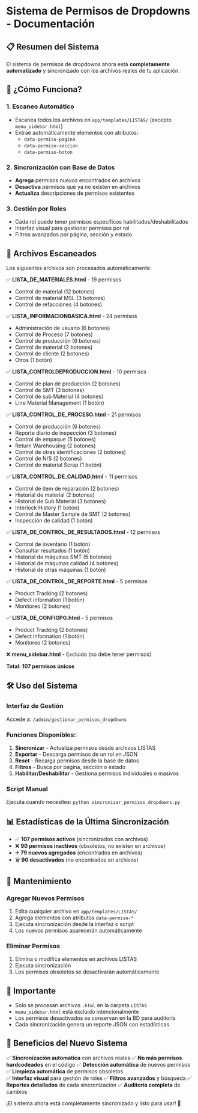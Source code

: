 # Sistema de Permisos de Dropdowns - Documentación

## 📋 Resumen del Sistema

El sistema de permisos de dropdowns ahora está **completamente automatizado** y sincronizado con los archivos reales de tu aplicación.

## 🔄 ¿Cómo Funciona?

### 1. **Escaneo Automático**
- Escanea todos los archivos en `app/templates/LISTAS/` (excepto `menu_sidebar.html`)
- Extrae automáticamente elementos con atributos:
  - `data-permiso-pagina`
  - `data-permiso-seccion` 
  - `data-permiso-boton`

### 2. **Sincronización con Base de Datos**
- **Agrega** permisos nuevos encontrados en archivos
- **Desactiva** permisos que ya no existen en archivos
- **Actualiza** descripciones de permisos existentes

### 3. **Gestión por Roles**
- Cada rol puede tener permisos específicos habilitados/deshabilitados
- Interfaz visual para gestionar permisos por rol
- Filtros avanzados por página, sección y estado

## 🚀 Archivos Escaneados

Los siguientes archivos son procesados automáticamente:

✅ **LISTA_DE_MATERIALES.html** - 19 permisos
- Control de material (12 botones)
- Control de material MSL (3 botones)  
- Control de refacciones (4 botones)

✅ **LISTA_INFORMACIONBASICA.html** - 24 permisos
- Administración de usuario (6 botones)
- Control de Proceso (7 botones)
- Control de producción (6 botones)
- Control de material (2 botones)
- Control de cliente (2 botones)
- Otros (1 botón)

✅ **LISTA_CONTROLDEPRODUCCION.html** - 10 permisos
- Control de plan de producción (2 botones)
- Control de SMT (3 botones)
- Control de sub Material (4 botones)
- Line Material Management (1 botón)

✅ **LISTA_CONTROL_DE_PROCESO.html** - 21 permisos
- Control de producción (6 botones)
- Reporte diario de inspección (3 botones)
- Control de empaque (5 botones)
- Return Warehousing (2 botones)
- Control de otras identificaciones (2 botones)
- Control de N/S (2 botones)
- Control de material Scrap (1 botón)

✅ **LISTA_CONTROL_DE_CALIDAD.html** - 11 permisos
- Control de item de reparación (2 botones)
- Historial de material (2 botones)
- Historial de Sub Material (3 botones)
- Interlock History (1 botón)
- Control de Master Sample de SMT (2 botones)
- Inspección de calidad (1 botón)

✅ **LISTA_DE_CONTROL_DE_RESULTADOS.html** - 12 permisos
- Control de inventario (1 botón)
- Consultar resultados (1 botón)
- Historial de máquinas SMT (5 botones)
- Historial de máquinas calidad (4 botones)
- Historial de otras máquinas (1 botón)

✅ **LISTA_DE_CONTROL_DE_REPORTE.html** - 5 permisos
- Product Tracking (2 botones)
- Defect information (1 botón)
- Monitoreo (2 botones)

✅ **LISTA_DE_CONFIGPG.html** - 5 permisos
- Product Tracking (2 botones)
- Defect information (1 botón)
- Monitoreo (2 botones)

❌ **menu_sidebar.html** - Excluido (no debe tener permisos)

**Total: 107 permisos únicos**

## 🛠️ Uso del Sistema

### Interfaz de Gestión
Accede a: `/admin/gestionar_permisos_dropdowns`

### Funciones Disponibles:

1. **Sincronizar** - Actualiza permisos desde archivos LISTAS
2. **Exportar** - Descarga permisos de un rol en JSON
3. **Reset** - Recarga permisos desde la base de datos
4. **Filtros** - Busca por página, sección o estado
5. **Habilitar/Deshabilitar** - Gestiona permisos individuales o masivos

### Script Manual
Ejecuta cuando necesites: `python sincronizar_permisos_dropdowns.py`

## 📊 Estadísticas de la Última Sincronización

- ✅ **107 permisos activos** (sincronizados con archivos)
- ❌ **90 permisos inactivos** (obsoletos, no existen en archivos)
- ➕ **79 nuevos agregados** (encontrados en archivos)
- 🗑️ **90 desactivados** (no encontrados en archivos)

## 🔧 Mantenimiento

### Agregar Nuevos Permisos
1. Edita cualquier archivo en `app/templates/LISTAS/`
2. Agrega elementos con atributos `data-permiso-*`
3. Ejecuta sincronización desde la interfaz o script
4. Los nuevos permisos aparecerán automáticamente

### Eliminar Permisos
1. Elimina o modifica elementos en archivos LISTAS
2. Ejecuta sincronización
3. Los permisos obsoletos se desactivarán automáticamente

## 🚨 Importante

- Solo se procesan archivos `.html` en la carpeta `LISTAS`
- `menu_sidebar.html` está excluido intencionalmente
- Los permisos desactivados se conservan en la BD para auditoría
- Cada sincronización genera un reporte JSON con estadísticas

## 🎯 Beneficios del Nuevo Sistema

✅ **Sincronización automática** con archivos reales
✅ **No más permisos hardcodeados** en el código
✅ **Detección automática** de nuevos permisos
✅ **Limpieza automática** de permisos obsoletos  
✅ **Interfaz visual** para gestión de roles
✅ **Filtros avanzados** y búsqueda
✅ **Reportes detallados** de cada sincronización
✅ **Auditoría completa** de cambios

¡El sistema ahora está completamente sincronizado y listo para usar! 🎉
